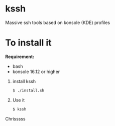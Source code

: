 # kssh
Massive ssh tools based on konsole (KDE) profiles

# To install it

**Requirement:**
- bash
- konsole 16.12 or higher

1. install kssh

    ```bash
    $ ./install.sh
    ```

2. Use it

    ```bash
    $ kssh
    ```

Chrisssss
